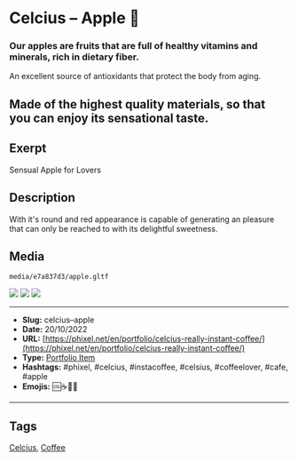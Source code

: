 # Celcius – Apple 🍎
### Our apples are fruits that are full of healthy vitamins and minerals, rich in dietary fiber.

An excellent source of antioxidants that protect the body from aging.

Made of the highest quality materials, so that you can enjoy its sensational taste.
------------
## Exerpt
Sensual Apple for Lovers
## Description
With it's round and red appearance is capable of generating an pleasure that can only be reached to with its delightful sweetness.
## Media
	media/e7a837d3/apple.gltf
<img src="media/b0aed51a/apple.jpg" loading="lazy">
<img src="media/b4522c5a/apple.png" loading="lazy">
<img src="media/2b838410/apple.png" loading="lazy">

------------
- **Slug:** celcius–apple
- **Date:** 20/10/2022
- **URL:** [https://phixel.net/en/portfolio/celcius-really-instant-coffee/](https://phixel.net/en/portfolio/celcius-really-instant-coffee/)
- **Type:** [Portfolio Item](#portfolio-item)
- **Hashtags:** #phixel, #celcius, #instacoffee, #celsius, #coffeelover, #cafe, #apple
- **Emojis:** 🆒☕🍎🥤

------------
## Tags
[Celcius](#celcius), [Coffee](#coffee)
